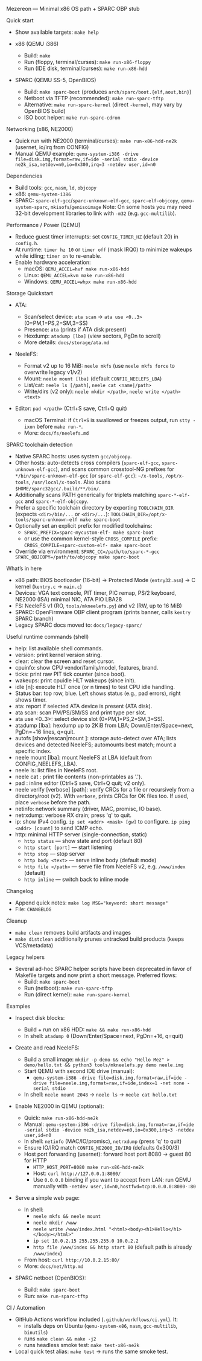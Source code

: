 Mezereon — Minimal x86 OS path + SPARC OBP stub

Quick start
- Show available targets: `make help`
- x86 (QEMU i386)
  - Build: `make`
  - Run (floppy, terminal/curses): `make run-x86-floppy`
  - Run (IDE disk, terminal/curses): `make run-x86-hdd`

- SPARC (QEMU SS-5, OpenBIOS)
  - Build: `make sparc-boot` (produces `arch/sparc/boot.{elf,aout,bin}`)
  - Netboot via TFTP (recommended): `make run-sparc-tftp`
  - Alternative: `make run-sparc-kernel` (direct `-kernel`, may vary by OpenBIOS build)
  - ISO boot helper: `make run-sparc-cdrom`
  
Networking (x86, NE2000)
- Quick run with NE2000 (terminal/curses): `make run-x86-hdd-ne2k` (usernet, io/irq from CONFIG)
- Manual QEMU example: `qemu-system-i386 -drive file=disk.img,format=raw,if=ide -serial stdio -device ne2k_isa,netdev=n0,io=0x300,irq=3 -netdev user,id=n0`

Dependencies
- Build tools: `gcc`, `nasm`, `ld`, `objcopy`
- x86: `qemu-system-i386`
- SPARC: `sparc-elf-gcc`/`sparc-unknown-elf-gcc`, `sparc-elf-objcopy`, `qemu-system-sparc`, `mkisofs`/`genisoimage`
Note: On some hosts you may need 32-bit development libraries to link with `-m32` (e.g. `gcc-multilib`).

Performance / Power (QEMU)
- Reduce guest timer interrupts: set `CONFIG_TIMER_HZ` (default 20) in `config.h`.
- At runtime: `timer hz 10` or `timer off` (mask IRQ0) to minimize wakeups while idling; `timer on` to re-enable.
- Enable hardware acceleration:
  - macOS: `QEMU_ACCEL=hvf make run-x86-hdd`
  - Linux: `QEMU_ACCEL=kvm make run-x86-hdd`
  - Windows: `QEMU_ACCEL=whpx make run-x86-hdd`

Storage Quickstart
- ATA:
  - Scan/select device: `ata scan` → `ata use <0..3>` (0=PM,1=PS,2=SM,3=SS)
  - Presence: `ata` (prints if ATA disk present)
  - Hexdump: `atadump [lba]` (view sectors, PgDn to scroll)
  - More details: `docs/storage/ata.md`

- NeeleFS:
  - Format v2 up to 16 MiB: `neele mkfs` (use `neele mkfs force` to overwrite legacy v1/v2)
  - Mount: `neele mount [lba]` (default `CONFIG_NEELEFS_LBA`)
  - List/cat: `neele ls [/path]`, `neele cat <name|/path>`
  - Write/dirs (v2 only): `neele mkdir </path>`, `neele write </path> <text>`
- Editor: `pad </path>` (Ctrl+S save, Ctrl+Q quit)
  - macOS Terminal: if `Ctrl+S` is swallowed or freezes output, run `stty -ixon` before `make run-*`.
  - More: `docs/fs/neelefs.md`

SPARC toolchain detection
- Native SPARC hosts: uses system `gcc/objcopy`.
- Other hosts: auto-detects cross compilers (`sparc-elf-gcc`, `sparc-unknown-elf-gcc`),
  and scans common crosstool-NG prefixes for `*/bin/sparc-unknown-elf-gcc` (or `sparc-elf-gcc`):
  `~/x-tools`, `/opt/x-tools`, `/usr/local/x-tools`. Also scans `$HOME/sparc32gcc/.build/**/bin/`.
- Additionally scans PATH generically for triplets matching `sparc-*-elf-gcc` and `sparc-*-elf-objcopy`.
- Prefer a specific toolchain directory by exporting `TOOLCHAIN_DIR` (expects `<dir>/bin/...` or `<dir>/...`):
  `TOOLCHAIN_DIR=/opt/x-tools/sparc-unknown-elf make sparc-boot`
- Optionally set an explicit prefix for modified toolchains:
  - `SPARC_PREFIX=sparc-mycustom-elf- make sparc-boot`
  - or use the common kernel-style `CROSS_COMPILE` prefix:
    `CROSS_COMPILE=sparc-custom-elf- make sparc-boot`
- Override via environment: `SPARC_CC=/path/to/sparc-*-gcc SPARC_OBJCOPY=/path/to/objcopy make sparc-boot`

What’s in here
- x86 path: BIOS bootloader (16-bit) → Protected Mode (`entry32.asm`) → C kernel (`kentry.c` → `main.c`)
- Devices: VGA text console, PIT timer, PIC remap, PS/2 keyboard, NE2000 (ISA) minimal NIC, ATA PIO LBA28
- FS: NeeleFS v1 (RO, `tools/mkneelefs.py`) and v2 (RW, up to 16 MiB)
- SPARC: OpenFirmware OBP client program (prints banner, calls `kentry` SPARC branch)
 - Legacy SPARC docs moved to: `docs/legacy-sparc/`

Useful runtime commands (shell)
- help: list available shell commands.
- version: print kernel version string.
- clear: clear the screen and reset cursor.
- cpuinfo: show CPU vendor/family/model, features, brand.
- ticks: print raw PIT tick counter (since boot).
- wakeups: print cpuidle HLT wakeups (since init).
- idle [n]: execute HLT once (or n times) to test CPU idle handling.
- Status bar: top row, blue. Left shows status (e.g., pad errors), right shows timer.
- ata: report if selected ATA device is present (ATA disk).
- ata scan: scan PM/PS/SM/SS and print type per slot.
- ata use <0..3>: select device slot (0=PM,1=PS,2=SM,3=SS).
- atadump [lba]: hexdump up to 2KiB from LBA; Down/Enter/Space=next, PgDn=+16 lines, q=quit.
- autofs [show|rescan|mount <n>]: storage auto-detect over ATA; lists devices and detected NeeleFS; automounts best match; mount a specific index.
- neele mount [lba]: mount NeeleFS at LBA (default from CONFIG_NEELEFS_LBA).
- neele ls: list files in NeeleFS root.
- neele cat <name>: print file contents (non-printables as '.').
- pad </path>: inline editor (Ctrl+S save, Ctrl+Q quit; v2 only).
- neele verify [verbose] [path]: verify CRCs for a file or recursively from a directory/root (v2). With `verbose`, prints CRCs for OK files too. If used, place `verbose` before the path.
- netinfo: network summary (driver, MAC, promisc, IO base).
- netrxdump: verbose RX drain; press 'q' to quit.
- ip: show IPv4 config. `ip set <addr> <mask> [gw]` to configure. `ip ping <addr> [count]` to send ICMP echo.
- http: minimal HTTP server (single-connection, static)
  - `http status` — show state and port (default 80)
  - `http start [port]` — start listening
  - `http stop` — stop server
  - `http body <text>` — serve inline body (default mode)
  - `http file </path>` — serve file from NeeleFS v2, e.g. `/www/index` (default)
  - `http inline` — switch back to inline mode

Changelog
- Append quick notes: `make log MSG="keyword: short message"`
- File: `CHANGELOG`

Cleanup
- `make clean` removes build artifacts and images
- `make distclean` additionally prunes untracked build products (keeps VCS/metadata)

Legacy helpers
- Several ad-hoc SPARC helper scripts have been deprecated in favor of Makefile targets
  and now print a short message. Preferred flows:
  - Build: `make sparc-boot`
  - Run (netboot): `make run-sparc-tftp`
  - Run (direct kernel): `make run-sparc-kernel`

Examples
- Inspect disk blocks:
  - Build + run on x86 HDD: `make && make run-x86-hdd`
  - In shell: `atadump 0` (Down/Enter/Space=next, PgDn=+16, q=quit)

- Create and read NeeleFS:
  - Build a small image: `mkdir -p demo && echo "Hello Mez" > demo/hello.txt && python3 tools/mkneelefs.py demo neele.img`
  - Start QEMU with second IDE drive (manual):
    - `qemu-system-i386 -drive file=disk.img,format=raw,if=ide -drive file=neele.img,format=raw,if=ide,index=1 -net none -serial stdio`
  - In shell: `neele mount 2048` → `neele ls` → `neele cat hello.txt`

- Enable NE2000 in QEMU (optional):
  - Quick: `make run-x86-hdd-ne2k`
  - Manual: `qemu-system-i386 -drive file=disk.img,format=raw,if=ide -serial stdio -device ne2k_isa,netdev=n0,io=0x300,irq=3 -netdev user,id=n0`
  - In shell: `netinfo` (MAC/IO/promisc), `netrxdump` (press 'q' to quit)
  - Ensure IO/IRQ match `CONFIG_NE2000_IO/IRQ` (defaults 0x300/3)
  - Host port forwarding (usernet): forward host port 8080 → guest 80 for HTTP
    - `HTTP_HOST_PORT=8080 make run-x86-hdd-ne2k`
    - Host: `curl http://127.0.0.1:8080/`
    - Use `0.0.0.0` binding if you want to accept from LAN: run QEMU manually with `-netdev user,id=n0,hostfwd=tcp:0.0.0.0:8080-:80`

- Serve a simple web page:
  - In shell:
    - `neele mkfs && neele mount`
    - `neele mkdir /www`
    - `neele write /www/index.html "<html><body><h1>Hello</h1></body></html>"`
    - `ip set 10.0.2.15 255.255.255.0 10.0.2.2`
    - `http file /www/index && http start 80` (default path is already `/www/index`)
  - From host: `curl http://10.0.2.15:80/`
  - More: `docs/net/http.md`

- SPARC netboot (OpenBIOS):
  - Build: `make sparc-boot`
  - Run: `make run-sparc-tftp`

CI / Automation
- GitHub Actions workflow included (`.github/workflows/ci.yml`). It:
  - installs deps on Ubuntu (`qemu-system-x86`, `nasm`, `gcc-multilib`, `binutils`)
  - runs `make clean && make -j2`
  - runs headless smoke test: `make test-x86-ne2k`
- Local quick test alias: `make test` → runs the same smoke test.
